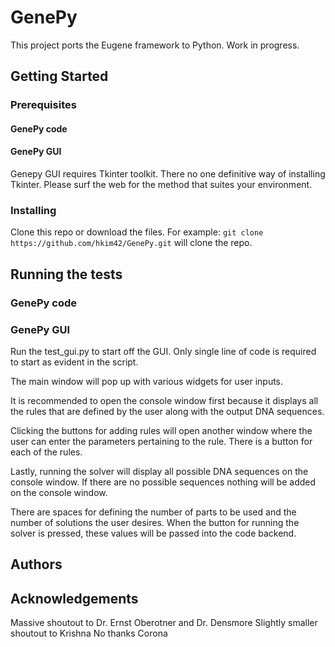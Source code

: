 # GenePy

This project ports the Eugene framework to Python. Work in progress.

## Getting Started
### Prerequisites
#### GenePy code

#### GenePy GUI

Genepy GUI requires Tkinter toolkit. There no one definitive way of installing Tkinter. Please surf the web for the method that suites your environment.

### Installing

Clone this repo or download the files. For example:
`
git clone https://github.com/hkim42/GenePy.git
`
will clone the repo.

## Running the tests

### GenePy code

### GenePy GUI

Run the test_gui.py to start off the GUI. Only single line of code is required to start as evident in the script.

The main window will pop up with various widgets for user inputs.

It is recommended to open the console window first because it displays all the rules that are defined by the user along with the output DNA sequences.

Clicking the buttons for adding rules will open another window where the user can enter the parameters pertaining to the rule. There is a button for each of the rules.

Lastly, running the solver will display all possible DNA sequences on the console window. If there are no possible sequences nothing will be added on the console window.

There are spaces for defining the number of parts to be used and the number of solutions the user desires. When the button for running the solver is pressed, these values will be passed into the code backend.

## Authors

## Acknowledgements

Massive shoutout to Dr. Ernst Oberotner and Dr. Densmore
Slightly smaller shoutout to Krishna
No thanks Corona
